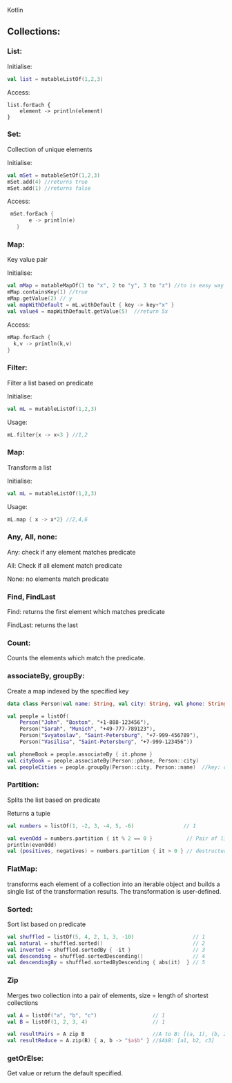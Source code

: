 Kotlin

## Collections:

### List:

Initialise:

```kotlin
val list = mutableListOf(1,2,3)
```

Access:

```
list.forEach {
	element -> println(element)
}
```



### Set:

Collection of unique elements

Initialise:

```kotlin
val mSet = mutableSetOf(1,2,3)
mSet.add(4) //returns true
mSet.add(1) //returns false
```

Access:

```kotlin
 mSet.forEach {
       e -> println(e)
   }
```



### Map:

Key value pair

Initialise:

```kotlin
val mMap = mutableMapOf(1 to "x", 2 to "y", 3 to "z") //to is easy way to map element
mMap.containsKey(1) //true
mMap.getValue(2) // y
val mapWithDefault = mL.withDefault { key -> key+"x" }
val value4 = mapWithDefault.getValue(5)  //return 5x
```

Access:

```kotlin
mMap.forEach {
  k,v -> println(k,v)
}
```



### Filter:

Filter a list based on predicate

Initialise:

```kotlin
val mL = mutableListOf(1,2,3)
```

Usage:

```kotlin
mL.filter{x -> x<3 } //1,2
```



### Map:

Transform a list

Initialise:

```kotlin
val mL = mutableListOf(1,2,3)
```

Usage:

```kotlin
mL.map { x -> x*2} //2,4,6

```



### Any, All, none:

Any: check if any element matches predicate

All: Check if all element match predicate

None: no elements match predicate



### Find, FindLast

Find: returns the first element which matches predicate

FindLast: returns the last



### Count:

Counts the elements which match the predicate.

### associateBy, groupBy:

Create a map indexed by the specified key 

```kotlin
data class Person(val name: String, val city: String, val phone: String) // 1

val people = listOf(                                                     // 2
    Person("John", "Boston", "+1-888-123456"),
    Person("Sarah", "Munich", "+49-777-789123"),
    Person("Svyatoslav", "Saint-Petersburg", "+7-999-456789"),
    Person("Vasilisa", "Saint-Petersburg", "+7-999-123456"))

val phoneBook = people.associateBy { it.phone }                          // map with phone as key and person object as value
val cityBook = people.associateBy(Person::phone, Person::city)           // phone is key and city is value
val peopleCities = people.groupBy(Person::city, Person::name)  //key: city, value = list of names
```



### Partition:

Splits the list based on predicate

Returns a tuple

```kotlin
val numbers = listOf(1, -2, 3, -4, 5, -6)                // 1

val evenOdd = numbers.partition { it % 2 == 0 }           // Pair of lists
println(evenOdd)
val (positives, negatives) = numbers.partition { it > 0 } // destructured
```



### FlatMap:

transforms each element of a collection into an iterable object and  builds a single list of the transformation results. The transformation  is user-defined. 

### Sorted:

Sort list based on predicate

```kotlin
val shuffled = listOf(5, 4, 2, 1, 3, -10)                   // 1
val natural = shuffled.sorted()                             // 2
val inverted = shuffled.sortedBy { -it }                    // 3
val descending = shuffled.sortedDescending()                // 4
val descendingBy = shuffled.sortedByDescending { abs(it)  } // 5
```



### Zip

Merges two collection into a pair of elements, size = length of shortest collections

```kotlin
val A = listOf("a", "b", "c")                  // 1
val B = listOf(1, 2, 3, 4)                     // 1

val resultPairs = A zip B                      //A to B: [(a, 1), (b, 2), (c, 3)]
val resultReduce = A.zip(B) { a, b -> "$a$b" } //$A$B: [a1, b2, c3]


```



### getOrElse:

Get value or return the default specified.

